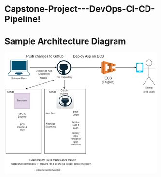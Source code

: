 # Capstone-Project---DevOps-CI-CD-Pipeline!

# Sample Architecture Diagram
![Architecture Diagram](Capstone%20Project.jpg)